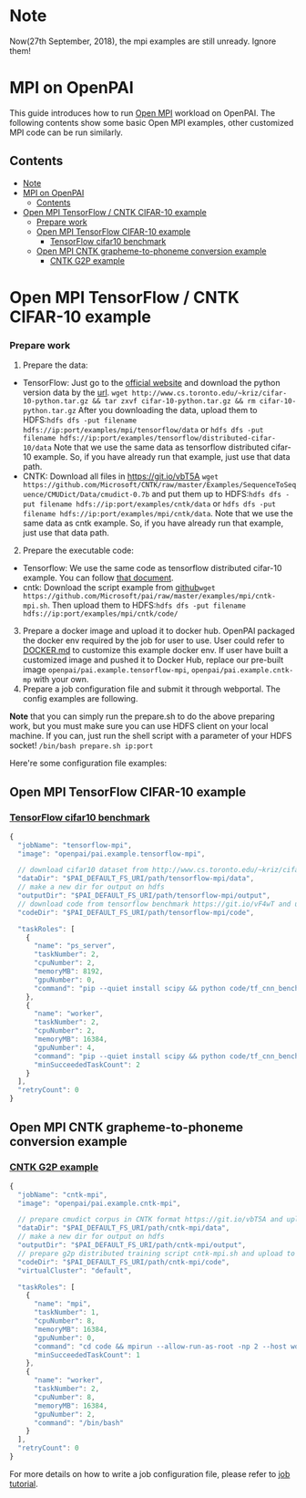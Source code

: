 <!--
  Copyright (c) Microsoft Corporation
  All rights reserved.

  MIT License

  Permission is hereby granted, free of charge, to any person obtaining a copy of this software and associated
  documentation files (the "Software"), to deal in the Software without restriction, including without limitation
  the rights to use, copy, modify, merge, publish, distribute, sublicense, and/or sell copies of the Software, and
  to permit persons to whom the Software is furnished to do so, subject to the following conditions:
  The above copyright notice and this permission notice shall be included in all copies or substantial portions of the Software.

  THE SOFTWARE IS PROVIDED *AS IS*, WITHOUT WARRANTY OF ANY KIND, EXPRESS OR IMPLIED, INCLUDING
  BUT NOT LIMITED TO THE WARRANTIES OF MERCHANTABILITY, FITNESS FOR A PARTICULAR PURPOSE AND
  NONINFRINGEMENT. IN NO EVENT SHALL THE AUTHORS OR COPYRIGHT HOLDERS BE LIABLE FOR ANY CLAIM,
  DAMAGES OR OTHER LIABILITY, WHETHER IN AN ACTION OF CONTRACT, TORT OR OTHERWISE, ARISING FROM,
  OUT OF OR IN CONNECTION WITH THE SOFTWARE OR THE USE OR OTHER DEALINGS IN THE SOFTWARE.
-->

# Note
Now(27th September, 2018), the mpi examples are still unready. Ignore them!

# MPI on OpenPAI

This guide introduces how to run [Open MPI](https://www.open-mpi.org/) workload on OpenPAI.
The following contents show some basic Open MPI examples, other customized MPI code can be run similarly.

## Contents

- [Note](#note)
- [MPI on OpenPAI](#mpi-on-openpai)
  - [Contents](#contents)
- [Open MPI TensorFlow / CNTK CIFAR-10 example](#open-mpi-tensorflow--cntk-cifar-10-example)
    - [Prepare work](#prepare-work)
  - [Open MPI TensorFlow CIFAR-10 example](#open-mpi-tensorflow-cifar-10-example)
    - [TensorFlow cifar10 benchmark](#tensorflow-cifar10-benchmark)
  - [Open MPI CNTK grapheme-to-phoneme conversion example](#open-mpi-cntk-grapheme-to-phoneme-conversion-example)
    - [CNTK G2P example](#cntk-g2p-example)


# Open MPI TensorFlow / CNTK CIFAR-10 example

### Prepare work
1. Prepare the data:
* TensorFlow: Just go to the [official website](http://www.cs.toronto.edu/~kriz/cifar.html) and download the python version data by the [url](http://www.cs.toronto.edu/~kriz/cifar-10-python.tar.gz). `wget http://www.cs.toronto.edu/~kriz/cifar-10-python.tar.gz && tar zxvf cifar-10-python.tar.gz && rm cifar-10-python.tar.gz`
After you downloading the data, upload them to HDFS:`hdfs dfs -put filename hdfs://ip:port/examples/mpi/tensorflow/data` or `hdfs dfs -put filename hdfs://ip:port/examples/tensorflow/distributed-cifar-10/data`
Note that we use the same data as tensorflow distributed cifar-10 example. So, if you have already run that example, just use that data path.
* CNTK: Download all files in https://git.io/vbT5A `wget https://github.com/Microsoft/CNTK/raw/master/Examples/SequenceToSequence/CMUDict/Data/cmudict-0.7b` and put them up to HDFS:`hdfs dfs -put filename hdfs://ip:port/examples/cntk/data` or `hdfs dfs -put filename hdfs://ip:port/examples/mpi/cntk/data`.
Note that we use the same data as cntk example. So, if you have already run that example, just use that data path.
2. Prepare the executable code:
* Tensorflow: We use the same code as tensorflow distributed cifar-10 example. You can follow [that document](https://github.com/Microsoft/pai/blob/master/examples/tensorflow/README.md).
* cntk: Download the script example from [github](https://github.com/Microsoft/pai/blob/master/examples/mpi/cntk-mpi.sh)`wget https://github.com/Microsoft/pai/raw/master/examples/mpi/cntk-mpi.sh`. Then upload them to HDFS:`hdfs dfs -put filename hdfs://ip:port/examples/mpi/cntk/code/`
3. Prepare a docker image and upload it to docker hub.  OpenPAI packaged the docker env required by the job for user to use. User could refer to [DOCKER.md](./DOCKER.md) to customize this example docker env. If user have built a customized image and pushed it to Docker Hub, replace our pre-built image  `openpai/pai.example.tensorflow-mpi`, `openpai/pai.example.cntk-mp` with your own.
4. Prepare a job configuration file and submit it through webportal. The config examples are following.

**Note** that you can simply run the prepare.sh to do the above preparing work, but you must make sure you can use HDFS client on your local machine. If you can, just run the shell script with a parameter of your HDFS socket! `/bin/bash prepare.sh ip:port`

Here're some configuration file examples:

## Open MPI TensorFlow CIFAR-10 example

### [TensorFlow cifar10 benchmark](https://git.io/vF4wT)

```js
{
  "jobName": "tensorflow-mpi",
  "image": "openpai/pai.example.tensorflow-mpi",

  // download cifar10 dataset from http://www.cs.toronto.edu/~kriz/cifar.html and upload to hdfs
  "dataDir": "$PAI_DEFAULT_FS_URI/path/tensorflow-mpi/data",
  // make a new dir for output on hdfs
  "outputDir": "$PAI_DEFAULT_FS_URI/path/tensorflow-mpi/output",
  // download code from tensorflow benchmark https://git.io/vF4wT and upload to hdfs
  "codeDir": "$PAI_DEFAULT_FS_URI/path/tensorflow-mpi/code",

  "taskRoles": [
    {
      "name": "ps_server",
      "taskNumber": 2,
      "cpuNumber": 2,
      "memoryMB": 8192,
      "gpuNumber": 0,
      "command": "pip --quiet install scipy && python code/tf_cnn_benchmarks.py --local_parameter_device=cpu --batch_size=32 --model=resnet20 --variable_update=parameter_server --data_dir=$PAI_DATA_DIR --data_name=cifar10 --train_dir=$PAI_OUTPUT_DIR --ps_hosts=$PAI_TASK_ROLE_ps_server_HOST_LIST --worker_hosts=$PAI_TASK_ROLE_worker_HOST_LIST --job_name=ps --task_index=$PAI_CURRENT_TASK_ROLE_CURRENT_TASK_INDEX --server_protocol=grpc+mpi"
    },
    {
      "name": "worker",
      "taskNumber": 2,
      "cpuNumber": 2,
      "memoryMB": 16384,
      "gpuNumber": 4,
      "command": "pip --quiet install scipy && python code/tf_cnn_benchmarks.py --local_parameter_device=cpu --batch_size=32 --model=resnet20 --variable_update=parameter_server --data_dir=$PAI_DATA_DIR --data_name=cifar10 --train_dir=$PAI_OUTPUT_DIR --ps_hosts=$PAI_TASK_ROLE_ps_server_HOST_LIST --worker_hosts=$PAI_TASK_ROLE_worker_HOST_LIST --job_name=worker --task_index=$PAI_CURRENT_TASK_ROLE_CURRENT_TASK_INDEX --server_protocol=grpc+mpi",
      "minSucceededTaskCount": 2
    }
  ],
  "retryCount": 0
}
```

## Open MPI CNTK grapheme-to-phoneme conversion example

### [CNTK G2P example](https://github.com/Microsoft/CNTK/tree/master/Examples/SequenceToSequence/CMUDict/BrainScript)

```js
{
  "jobName": "cntk-mpi",
  "image": "openpai/pai.example.cntk-mpi",

  // prepare cmudict corpus in CNTK format https://git.io/vbT5A and upload to hdfs
  "dataDir": "$PAI_DEFAULT_FS_URI/path/cntk-mpi/data",
  // make a new dir for output on hdfs
  "outputDir": "$PAI_DEFAULT_FS_URI/path/cntk-mpi/output",
  // prepare g2p distributed training script cntk-mpi.sh and upload to hdfs
  "codeDir": "$PAI_DEFAULT_FS_URI/path/cntk-mpi/code",
  "virtualCluster": "default",

  "taskRoles": [
    {
      "name": "mpi",
      "taskNumber": 1,
      "cpuNumber": 8,
      "memoryMB": 16384,
      "gpuNumber": 0,
      "command": "cd code && mpirun --allow-run-as-root -np 2 --host worker-0,worker-1 /bin/bash cntk-mpi.sh",
      "minSucceededTaskCount": 1
    },
    {
      "name": "worker",
      "taskNumber": 2,
      "cpuNumber": 8,
      "memoryMB": 16384,
      "gpuNumber": 2,
      "command": "/bin/bash"
    }
  ],
  "retryCount": 0
}
```

For more details on how to write a job configuration file, please refer to [job tutorial](../../docs/user/training.md).
